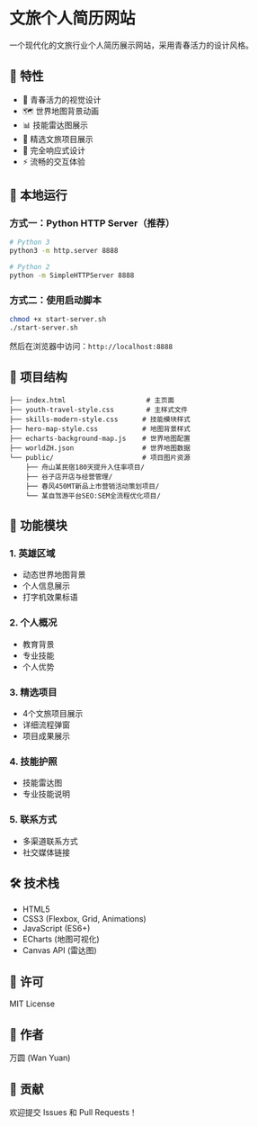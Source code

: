 # 文旅个人简历网站

一个现代化的文旅行业个人简历展示网站，采用青春活力的设计风格。

## 🌟 特性

- 🎨 青春活力的视觉设计
- 🗺️ 世界地图背景动画
- 📊 技能雷达图展示
- 💼 精选文旅项目展示
- 📱 完全响应式设计
- ⚡ 流畅的交互体验

## 🚀 本地运行

### 方式一：Python HTTP Server（推荐）
```bash
# Python 3
python3 -m http.server 8888

# Python 2
python -m SimpleHTTPServer 8888
```

### 方式二：使用启动脚本
```bash
chmod +x start-server.sh
./start-server.sh
```

然后在浏览器中访问：`http://localhost:8888`

## 📂 项目结构

```
├── index.html                    # 主页面
├── youth-travel-style.css        # 主样式文件
├── skills-modern-style.css      # 技能模块样式
├── hero-map-style.css           # 地图背景样式
├── echarts-background-map.js    # 世界地图配置
├── worldZH.json                 # 世界地图数据
└── public/                      # 项目图片资源
    ├── 舟山某民宿180天提升入住率项目/
    ├── 谷子店开店与经营管理/
    ├── 春风450MT新品上市营销活动策划项目/
    └── 某自驾游平台SEO:SEM全流程优化项目/
```

## 🎯 功能模块

### 1. 英雄区域
- 动态世界地图背景
- 个人信息展示
- 打字机效果标语

### 2. 个人概况
- 教育背景
- 专业技能
- 个人优势

### 3. 精选项目
- 4个文旅项目展示
- 详细流程弹窗
- 项目成果展示

### 4. 技能护照
- 技能雷达图
- 专业技能说明

### 5. 联系方式
- 多渠道联系方式
- 社交媒体链接

## 🛠️ 技术栈

- HTML5
- CSS3 (Flexbox, Grid, Animations)
- JavaScript (ES6+)
- ECharts (地图可视化)
- Canvas API (雷达图)

## 📝 许可

MIT License

## 👤 作者

万圆 (Wan Yuan)

## 🤝 贡献

欢迎提交 Issues 和 Pull Requests！
